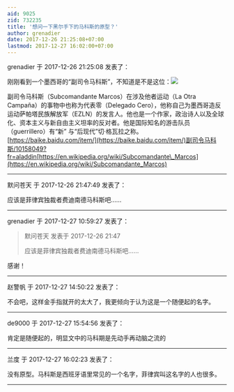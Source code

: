 ```yaml
---
aid: 9025
zid: 732235
title: '想问一下黑尔手下的马科斯的原型？'
author: grenadier
date: 2017-12-26 21:25:08+07:00
lastmod: 2017-12-27 16:02:00+07:00
---
```


grenadier 于 2017-12-26 21:25:08 发表了：

刚刚看到一个墨西哥的“副司令马科斯”，不知道是不是这位：[![](https://upload.wikimedia.org/wikipedia/commons/thumb/7/71/SubMarcosHorseFromAfar.jpg/330px-SubMarcosHorseFromAfar.jpg)](https://en.wikipedia.org/wiki/File:SubMarcosHorseFromAfar.jpg)

副司令马科斯（Subcomandante Marcos）在涉及他者运动（La Otra Campa&ntilde;a）的事物中也称为代表零（Delegado Cero），他称自己为墨西哥造反运动萨帕塔民族解放军（EZLN）的发言人。他也是一个作家，政治诗人以及全球化、资本主义与新自由主义坦率的反对者。他是国际知名的游击队员（guerrillero）有“新” 与“后现代”切·格瓦拉之称。[https://baike.baidu.com/item/](https://baike.baidu.com/item/)副司令马科斯/10158049?fr=aladdin[https://en.wikipedia.org/wiki/Subcomandante\_Marcos](https://en.wikipedia.org/wiki/Subcomandante_Marcos)

---------

默问苍天 于 2017-12-26 21:47:49 发表了：

应该是菲律宾独裁者费迪南德马科斯吧……

---------

grenadier 于 2017-12-27 10:59:27 发表了：

> 默问苍天 发表于 2017-12-26 21:47
> 
> 应该是菲律宾独裁者费迪南德马科斯吧……



感谢！

---------

赵警帆 于 2017-12-27 14:50:22 发表了：

不会吧，这样金手指就开的太大了，我更倾向于认为这是一个随便起的名字。

---------

de9000 于 2017-12-27 15:54:56 发表了：

肯定是随便起的，明显文中的马科期是先动手再动脑之流的

---------

兰度 于 2017-12-27 16:02:23 发表了：

没有原型。马科斯是西班牙语里常见的一个名字，菲律宾叫这名字的人也很多。

---------

